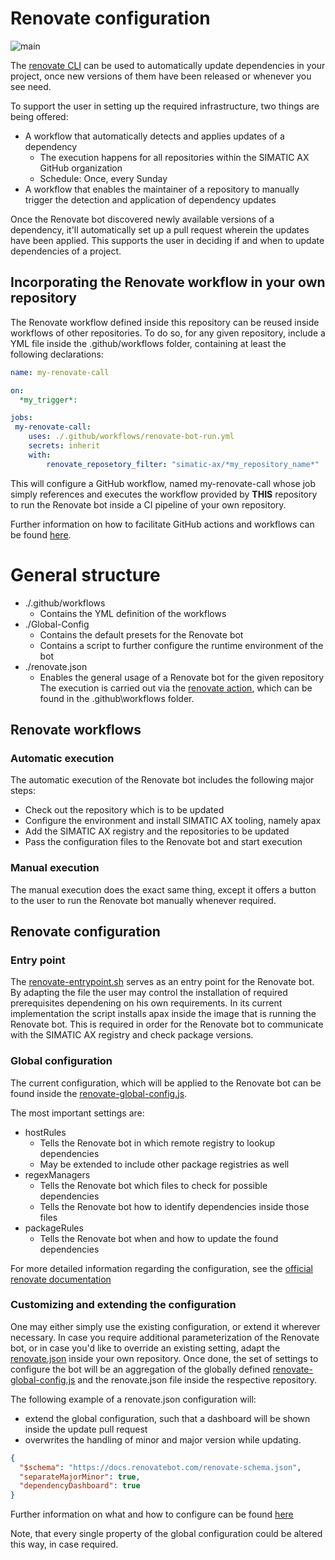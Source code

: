 # Renovate configuration
![main](https://docs.renovatebot.com/assets/images/mend-renovate-cli-banner.jpg)

The [renovate CLI](https://docs.renovatebot.com/) can be used to automatically update dependencies in your project, once new versions of them have been released or whenever you see need.

To support the user in setting up the required infrastructure, two things are being offered:
- A workflow that automatically detects and applies updates of a dependency
  - The execution happens for all repositories within the SIMATIC AX GitHub organization
  - Schedule: Once, every Sunday
- A workflow that enables the maintainer of a repository to manually trigger the detection and application of dependency updates

Once the Renovate bot discovered newly available versions of a dependency, it'll automatically set up a pull request wherein the updates have been applied. This supports the user in deciding if and when to update dependencies of a project.

## Incorporating the Renovate workflow in your own repository

The Renovate workflow defined inside this repository can be reused inside workflows of other repositories. To do so, for any given repository, include a YML file inside the .github/workflows folder, containing at least the following declarations:

```yml
name: my-renovate-call

on:
  *my_trigger*:

jobs:
 my-renovate-call:
    uses: ./.github/workflows/renovate-bot-run.yml
    secrets: inherit
    with:
        renovate_reposetory_filter: "simatic-ax/*my_repository_name*"
```

This will configure a GitHub workflow, named my-renovate-call whose job simply references and executes the workflow provided by **THIS** repository to run the Renovate bot inside a CI pipeline of your own repository.

Further information on how to facilitate GitHub actions and workflows can be found [here](https://docs.github.com/en/actions).

# General structure

- ./.github/workflows
  - Contains the YML definition of the workflows
- ./Global-Config
  - Contains the default presets for the Renovate bot
  - Contains a script to further configure the runtime environment of the bot
- ./renovate.json
  - Enables the general usage of a Renovate bot for the given repository
The execution is carried out via the [renovate action](https://github.com/simatic-ax/renovate-config/blob/chore/set_up_renovate/.github/workflows/renovate.yml), which can be found in the .github\workflows folder.

## Renovate workflows

### Automatic execution

The automatic execution of the Renovate bot includes the following major steps:
- Check out the repository which is to be updated
- Configure the environment and install SIMATIC AX tooling, namely apax
- Add the SIMATIC AX registry and the repositories to be updated
- Pass the configuration files to the Renovate bot and start execution

### Manual execution

The manual execution does the exact same thing, except it offers a button to the user to run the Renovate bot manually whenever required.

## Renovate configuration

### Entry point

The [renovate-entrypoint.sh](./Global-Config/renovate-entrypoint.sh) serves as an entry point for the Renovate bot. By adapting the file the user may control the installation of required prerequisites dependening on his own requirements. In its current implementation the script installs apax inside the image that is running the Renovate bot. This is required in order for the Renovate bot to communicate with the SIMATIC AX registry and check package versions.

### Global configuration

The current configuration, which will be applied to the Renovate bot can be found inside the [renovate-global-config.js](./Global-Config/renovate-global-config.js).

The most important settings are:
  - hostRules
    - Tells the Renovate bot in which remote registry to lookup dependencies
    - May be extended to include other package registries as well
  - regexManagers
    - Tells the Renovate bot which files to check for possible dependencies
    - Tells the Renovate bot how to identify dependencies inside those files
  - packageRules
    - Tells the Renovate bot when and how to update the found dependencies

For more detailed information regarding the configuration, see the [official renovate documentation](https://docs.renovatebot.com/configuration-options/)


### Customizing and extending the configuration

One may either simply use the existing configuration, or extend it wherever necessary. In case you require additional parameterization of the Renovate bot, or in case you'd like to override an existing setting, adapt the [renovate.json](./renovate.json) inside your own repository. Once done, the set of settings to configure the bot will be an aggregation of the globally defined [renovate-global-config.js](./Global-Config/renovate-global-config.js) and the renovate.json file inside the respective repository.

The following example of a renovate.json configuration will:
  - extend the global configuration, such that a dashboard will be shown inside the update pull request
  - overwrites the handling of minor and major version while updating.

```json
{
  "$schema": "https://docs.renovatebot.com/renovate-schema.json",
  "separateMajorMinor": true,
  "dependencyDashboard": true
}
```

Further information on what and how to configure can be found [here](https://docs.renovatebot.com/configuration-options/)

Note, that every single property of the global configuration could be altered this way, in case required.
